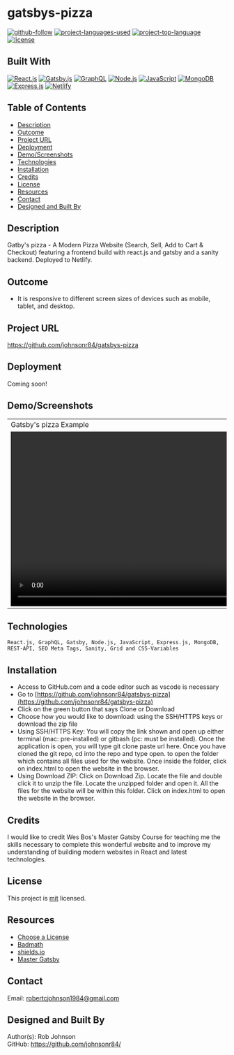 # gatsbys-pizza

[![github-follow](https://img.shields.io/github/followers/johnsonr84.svg?style=social&label=Follow&maxAge=2592000)](https://github.com/johnsonr84)
[![project-languages-used](https://img.shields.io/github/languages/count/johnsonr84/gatsbys-pizza?color=orange)](https://github.com/johnsonr84/gatsbys-pizza)
[![project-top-language](https://img.shields.io/github/languages/top/johnsonr84/gatsbys-pizza?color=yellow)](https://github.com/johnsonr84/gatsbys-pizza)
[![license](https://img.shields.io/badge/license-mit-brightgreen.svg)](https://choosealicense.com/licenses/mit/)

## Built With

[![React.js](https://img.shields.io/badge/React-20232A?style=for-the-badge&logo=react&logoColor=61DAFB)](https://reactjs.org/)
[![Gatsby.js](https://img.shields.io/badge/Gatsby-663399?style=for-the-badge&logo=gatsby&logoColor=white)](https://www.gatsbyjs.com/)
[![GraphQL](https://img.shields.io/badge/GraphQl-E10098?style=for-the-badge&logo=graphql&logoColor=white)](https://graphql.org/)
[![Node.js](https://img.shields.io/badge/Node.js-43853D?style=for-the-badge&logo=node.js&logoColor=white)](https://nodejs.org/en/)
[![JavaScript](https://img.shields.io/badge/JavaScript-323330?style=for-the-badge&logo=javascript&logoColor=F7DF1E)](https://www.javascript.com/)
[![MongoDB](https://img.shields.io/badge/MongoDB-4EA94B?style=for-the-badge&logo=mongodb&logoColor=white)](https://www.mongodb.com/)
[![Express.js](https://img.shields.io/badge/Express.js-404D59?style=for-the-badge)](https://expressjs.com/)
[![Netlify](https://img.shields.io/badge/Netlify-00C7B7?style=for-the-badge&logo=netlify&logoColor=white)](https://www.netlify.com/)

## Table of Contents

- [Description](#Description)
- [Outcome](#Outcome)
- [Project URL](#Project-URL)
- [Deployment](#Deployment)
- [Demo/Screenshots](#Demo/Screenshots)
- [Technologies](#Technologies)
- [Installation](#Installation)
- [Credits](#Credits)
- [License](#License)
- [Resources](#Resources)
- [Contact](#Contact)
- [Designed and Built By](#Designed-and-Built-By)

## Description

Gatby's pizza - A Modern Pizza Website (Search, Sell, Add to Cart & Checkout) featuring a frontend build with react.js and gatsby and a sanity backend. Deployed to Netlify.

## Outcome

- It is responsive to different screen sizes of devices such as mobile, tablet, and desktop.

## Project URL

https://github.com/johnsonr84/gatsbys-pizza

## Deployment

Coming soon!

<!-- - [https://johnsonr84.github.io/gatsbys-pizza/](https://johnsonr84.github.io/gatsbys-pizza/) -->

## Demo/Screenshots

  <table>
    <tr>
      <td>Gatsby's pizza Example</td>
    </tr>
    <tr>
    <td><video playsinline="" src="https://player.vimeo.com/external/214724905.hd.mp4?s=5cd8253c819177881cc44457e4e6784c626a2599&amp;profile_id=174" muted="" autoplay="" loop="" height=400></video></td>
      <!-- <td><img src="" height=600 alt="screenshot of gatsbys-pizza"></td> -->
    </tr>
  </table>

## Technologies

```
React.js, GraphQL, Gatsby, Node.js, JavaScript, Express.js, MongoDB, REST-API, SEO Meta Tags, Sanity, Grid and CSS-Variables
```

## Installation

- Access to GitHub.com and a code editor such as vscode is necessary
- Go to [https://github.com/johnsonr84/gatsbys-pizza](https://github.com/johnsonr84/gatsbys-pizza)
- Click on the green button that says Clone or Download
- Choose how you would like to download: using the SSH/HTTPS keys or download the zip file
- Using SSH/HTTPS Key: You will copy the link shown and open up either terminal (mac: pre-installed) or gitbash (pc: must be installed). Once the application is open, you will type git clone paste url here. Once you have cloned the git repo, cd into the repo and type open. to open the folder which contains all files used for the website. Once inside the folder, click on index.html to open the website in the browser.
- Using Download ZIP: Click on Download Zip. Locate the file and double click it to unzip the file. Locate the unzipped folder and open it. All the files for the website will be within this folder. Click on index.html to open the website in the browser.

## Credits

I would like to credit Wes Bos's Master Gatsby Course for teaching me the skills necessary to complete this wonderful website and to improve my understanding of building modern websites in React and latest technologies.

## License

This project is [mit](https://choosealicense.com/licenses/mit/) licensed.

## Resources

- [Choose a License](https://choosealicense.com/)
- [Badmath](https://img.shields.io/github/languages/top/nielsenjared/badmath)
- [shields.io](https://shields.io/)
- [Master Gatsby](https://mastergatsby.com/)

## Contact

Email: robertcjohnson1984@gmail.com

## Designed and Built By

Author(s): Rob Johnson  
 GitHub: https://github.com/johnsonr84/
